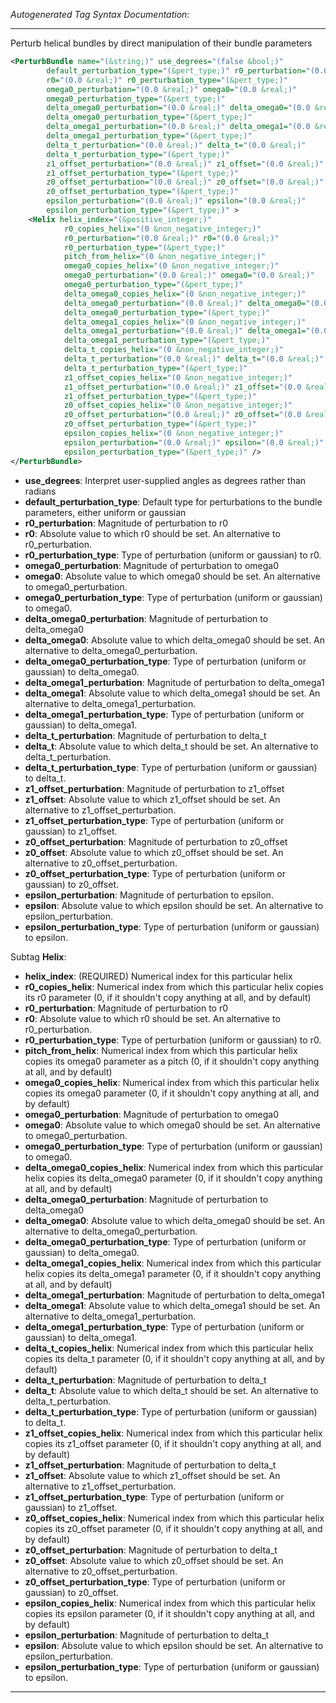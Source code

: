 <!-- THIS IS AN AUTOGENERATED FILE: Don't edit it directly, instead change the schema definition in the code itself. -->

_Autogenerated Tag Syntax Documentation:_

---
Perturb helical bundles by direct manipulation of their bundle parameters

```xml
<PerturbBundle name="(&string;)" use_degrees="(false &bool;)"
        default_perturbation_type="(&pert_type;)" r0_perturbation="(0.0 &real;)"
        r0="(0.0 &real;)" r0_perturbation_type="(&pert_type;)"
        omega0_perturbation="(0.0 &real;)" omega0="(0.0 &real;)"
        omega0_perturbation_type="(&pert_type;)"
        delta_omega0_perturbation="(0.0 &real;)" delta_omega0="(0.0 &real;)"
        delta_omega0_perturbation_type="(&pert_type;)"
        delta_omega1_perturbation="(0.0 &real;)" delta_omega1="(0.0 &real;)"
        delta_omega1_perturbation_type="(&pert_type;)"
        delta_t_perturbation="(0.0 &real;)" delta_t="(0.0 &real;)"
        delta_t_perturbation_type="(&pert_type;)"
        z1_offset_perturbation="(0.0 &real;)" z1_offset="(0.0 &real;)"
        z1_offset_perturbation_type="(&pert_type;)"
        z0_offset_perturbation="(0.0 &real;)" z0_offset="(0.0 &real;)"
        z0_offset_perturbation_type="(&pert_type;)"
        epsilon_perturbation="(0.0 &real;)" epsilon="(0.0 &real;)"
        epsilon_perturbation_type="(&pert_type;)" >
    <Helix helix_index="(&positive_integer;)"
            r0_copies_helix="(0 &non_negative_integer;)"
            r0_perturbation="(0.0 &real;)" r0="(0.0 &real;)"
            r0_perturbation_type="(&pert_type;)"
            pitch_from_helix="(0 &non_negative_integer;)"
            omega0_copies_helix="(0 &non_negative_integer;)"
            omega0_perturbation="(0.0 &real;)" omega0="(0.0 &real;)"
            omega0_perturbation_type="(&pert_type;)"
            delta_omega0_copies_helix="(0 &non_negative_integer;)"
            delta_omega0_perturbation="(0.0 &real;)" delta_omega0="(0.0 &real;)"
            delta_omega0_perturbation_type="(&pert_type;)"
            delta_omega1_copies_helix="(0 &non_negative_integer;)"
            delta_omega1_perturbation="(0.0 &real;)" delta_omega1="(0.0 &real;)"
            delta_omega1_perturbation_type="(&pert_type;)"
            delta_t_copies_helix="(0 &non_negative_integer;)"
            delta_t_perturbation="(0.0 &real;)" delta_t="(0.0 &real;)"
            delta_t_perturbation_type="(&pert_type;)"
            z1_offset_copies_helix="(0 &non_negative_integer;)"
            z1_offset_perturbation="(0.0 &real;)" z1_offset="(0.0 &real;)"
            z1_offset_perturbation_type="(&pert_type;)"
            z0_offset_copies_helix="(0 &non_negative_integer;)"
            z0_offset_perturbation="(0.0 &real;)" z0_offset="(0.0 &real;)"
            z0_offset_perturbation_type="(&pert_type;)"
            epsilon_copies_helix="(0 &non_negative_integer;)"
            epsilon_perturbation="(0.0 &real;)" epsilon="(0.0 &real;)"
            epsilon_perturbation_type="(&pert_type;)" />
</PerturbBundle>
```

-   **use_degrees**: Interpret user-supplied angles as degrees rather than radians
-   **default_perturbation_type**: Default type for perturbations to the bundle parameters, either uniform or gaussian
-   **r0_perturbation**: Magnitude of perturbation to r0
-   **r0**: Absolute value to which r0 should be set.  An alternative to r0_perturbation.
-   **r0_perturbation_type**: Type of perturbation (uniform or gaussian) to r0.
-   **omega0_perturbation**: Magnitude of perturbation to omega0
-   **omega0**: Absolute value to which omega0 should be set.  An alternative to omega0_perturbation.
-   **omega0_perturbation_type**: Type of perturbation (uniform or gaussian) to omega0.
-   **delta_omega0_perturbation**: Magnitude of perturbation to delta_omega0
-   **delta_omega0**: Absolute value to which delta_omega0 should be set.  An alternative to delta_omega0_perturbation.
-   **delta_omega0_perturbation_type**: Type of perturbation (uniform or gaussian) to delta_omega0.
-   **delta_omega1_perturbation**: Magnitude of perturbation to delta_omega1
-   **delta_omega1**: Absolute value to which delta_omega1 should be set.  An alternative to delta_omega1_perturbation.
-   **delta_omega1_perturbation_type**: Type of perturbation (uniform or gaussian) to delta_omega1.
-   **delta_t_perturbation**: Magnitude of perturbation to delta_t
-   **delta_t**: Absolute value to which delta_t should be set.  An alternative to delta_t_perturbation.
-   **delta_t_perturbation_type**: Type of perturbation (uniform or gaussian) to delta_t.
-   **z1_offset_perturbation**: Magnitude of perturbation to z1_offset
-   **z1_offset**: Absolute value to which z1_offset should be set.  An alternative to z1_offset_perturbation.
-   **z1_offset_perturbation_type**: Type of perturbation (uniform or gaussian) to z1_offset.
-   **z0_offset_perturbation**: Magnitude of perturbation to z0_offset
-   **z0_offset**: Absolute value to which z0_offset should be set.  An alternative to z0_offset_perturbation.
-   **z0_offset_perturbation_type**: Type of perturbation (uniform or gaussian) to z0_offset.
-   **epsilon_perturbation**: Magnitude of perturbation to epsilon.
-   **epsilon**: Absolute value to which epsilon should be set.  An alternative to epsilon_perturbation.
-   **epsilon_perturbation_type**: Type of perturbation (uniform or gaussian) to epsilon.


Subtag **Helix**:   

-   **helix_index**: (REQUIRED) Numerical index for this particular helix
-   **r0_copies_helix**: Numerical index from which this particular helix copies its r0 parameter (0, if it shouldn't copy anything at all, and by default)
-   **r0_perturbation**: Magnitude of perturbation to r0
-   **r0**: Absolute value to which r0 should be set.  An alternative to r0_perturbation.
-   **r0_perturbation_type**: Type of perturbation (uniform or gaussian) to r0.
-   **pitch_from_helix**: Numerical index from which this particular helix copies its omega0 parameter as a pitch (0, if it shouldn't copy anything at all, and by default)
-   **omega0_copies_helix**: Numerical index from which this particular helix copies its omega0 parameter (0, if it shouldn't copy anything at all, and by default)
-   **omega0_perturbation**: Magnitude of perturbation to omega0
-   **omega0**: Absolute value to which omega0 should be set.  An alternative to omega0_perturbation.
-   **omega0_perturbation_type**: Type of perturbation (uniform or gaussian) to omega0.
-   **delta_omega0_copies_helix**: Numerical index from which this particular helix copies its delta_omega0 parameter (0, if it shouldn't copy anything at all, and by default)
-   **delta_omega0_perturbation**: Magnitude of perturbation to delta_omega0
-   **delta_omega0**: Absolute value to which delta_omega0 should be set.  An alternative to delta_omega0_perturbation.
-   **delta_omega0_perturbation_type**: Type of perturbation (uniform or gaussian) to delta_omega0.
-   **delta_omega1_copies_helix**: Numerical index from which this particular helix copies its delta_omega1 parameter (0, if it shouldn't copy anything at all, and by default)
-   **delta_omega1_perturbation**: Magnitude of perturbation to delta_omega1
-   **delta_omega1**: Absolute value to which delta_omega1 should be set.  An alternative to delta_omega1_perturbation.
-   **delta_omega1_perturbation_type**: Type of perturbation (uniform or gaussian) to delta_omega1.
-   **delta_t_copies_helix**: Numerical index from which this particular helix copies its delta_t parameter (0, if it shouldn't copy anything at all, and by default)
-   **delta_t_perturbation**: Magnitude of perturbation to delta_t
-   **delta_t**: Absolute value to which delta_t should be set.  An alternative to delta_t_perturbation.
-   **delta_t_perturbation_type**: Type of perturbation (uniform or gaussian) to delta_t.
-   **z1_offset_copies_helix**: Numerical index from which this particular helix copies its z1_offset parameter (0, if it shouldn't copy anything at all, and by default)
-   **z1_offset_perturbation**: Magnitude of perturbation to delta_t
-   **z1_offset**: Absolute value to which z1_offset should be set.  An alternative to z1_offset_perturbation.
-   **z1_offset_perturbation_type**: Type of perturbation (uniform or gaussian) to z1_offset.
-   **z0_offset_copies_helix**: Numerical index from which this particular helix copies its z0_offset parameter (0, if it shouldn't copy anything at all, and by default)
-   **z0_offset_perturbation**: Magnitude of perturbation to delta_t
-   **z0_offset**: Absolute value to which z0_offset should be set.  An alternative to z0_offset_perturbation.
-   **z0_offset_perturbation_type**: Type of perturbation (uniform or gaussian) to z0_offset.
-   **epsilon_copies_helix**: Numerical index from which this particular helix copies its epsilon parameter (0, if it shouldn't copy anything at all, and by default)
-   **epsilon_perturbation**: Magnitude of perturbation to delta_t
-   **epsilon**: Absolute value to which epsilon should be set.  An alternative to epsilon_perturbation.
-   **epsilon_perturbation_type**: Type of perturbation (uniform or gaussian) to epsilon.

---
